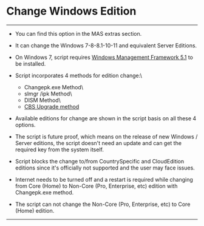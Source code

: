 # Change Windows Edition

------------------------------------------------------------------------

-   You can find this option in the MAS extras section.

-   It can change the Windows 7-8-8.1-10-11 and equivalent Server Editions.

-   On Windows 7, script requires [Windows Management Framework 5.1](https://aka.ms/wmf5download) to be installed.

-   Script incorporates 4 methods for edition change:\
    - Changepk.exe Method\
    - slmgr /ipk Method\
    - DISM Method\
    - [CBS Upgrade method](https://github.com/Gamers-Against-Weed/Set-WindowsCbsEdition)

-   Available editions for change are shown in the script basis on all these 4 options.

-   The script is future proof, which means on the release of new Windows / Server editions, the script doesn't need an update and can get the required key from the system itself.

-   Script blocks the change to/from CountrySpecific and CloudEdition editions since it's officially not supported and the user may face issues.

-   Internet needs to be turned off and a restart is required while changing from Core (Home) to Non-Core (Pro, Enterprise, etc) edition with Changepk.exe method.

-   The script can not change the Non-Core (Pro, Enterprise, etc) to Core (Home) edition.

------------------------------------------------------------------------
